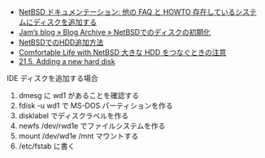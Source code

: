 * [NetBSD ドキュメンテーション: 他の FAQ と HOWTO 存在しているシステムにディスクを追加する](http://www.netbsd.org/ja/docs/misc/index.html#adding-a-disk)
* [Jam’s blog &#187; Blog Archive &#187; NetBSDでのディスクの初期化](http://www25.big.jp/~jam/blog/2006/10/14/232/)
* [NetBSDでのHDD追加方法](http://filia.abk.nu/top/netbsd/netbsd01.html)
* [Comfortable Life with NetBSD 大きな HDD をつなぐときの注意](http://tack.fukui-med.ac.jp/NetBSD/ja/large_hdd.html)
* [21.5. Adding a new hard disk](http://www.netbsd.org/docs/guide/en/chap-misc.html#chap-misc-adding-new-disk)

IDE ディスクを追加する場合

1. dmesg に wd1 があることを確認する
1. fdisk -u wd1 で MS-DOS パーティションを作る
1. disklabel でディスクラベルを作る
1. newfs /dev/rwd1e でファイルシステムを作る
1. mount /dev/wd1e /mnt マウントする
1. /etc/fstab に書く
